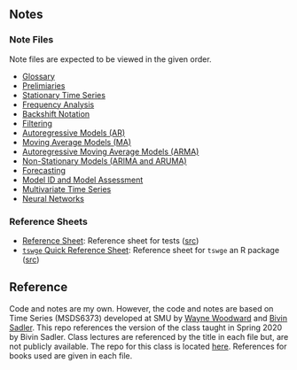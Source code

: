 ## Notes

### Note Files

Note files are expected to be viewed in the given order.

* [Glossary](./notes/build/glossary.html)
* [Prelimiaries](./notes/build/preliminaries.html)
* [Stationary Time Series](./notes/build/stationarity.html)
* [Frequency Analysis](./notes/build/frequency_domain.html)
* [Backshift Notation](./notes/build/backshift_operator.html)
* [Filtering](./notes/build/filtering.html)
* [Autoregressive Models (AR)](./notes/build/autoregressive_models.html)
* [Moving Average Models (MA)](./notes/build/moving_average_models.html)
* [Autoregressive Moving Average Models (ARMA)](./notes/build/arma_models.html)
* [Non-Stationary Models (ARIMA and ARUMA)](./notes/build/arima_aruma_models.html)
* [Forecasting](./notes/build/forecasting.html)
* [Model ID and Model Assessment](./notes/build/model_id.html)
* [Multivariate Time Series](./notes/build/multivariate.html)
* [Neural Networks](./notes/build/nn.html)

### Reference Sheets

* [Reference Sheet](./notes/reference_sheet.pdf): Reference sheet for tests ([src](./notes/tex/reference_sheet.tex))
* [`tswge` Quick Reference Sheet](./notes/tswge_quick_reference.pdf): Reference sheet for `tswge` an R package ([src](./notes/tex/tswge_quick_reference.tex))

## Reference

Code and notes are my own.
However, the code and notes are based on Time Series (MSDS6373) developed at SMU by [Wayne Woodward](https://sites.smu.edu/des/registrar/RetiredFaculty/?a=bio&pid=101&name=Wayne%20Woodward) and [Bivin Sadler](https://www.linkedin.com/in/bivin-sadler-89825812/). 
This repo references the version of the class taught in Spring 2020 by Bivin Sadler.
Class lectures are referenced by the title in each file but, are not publicly available.
The repo for this class is located [here](https://github.com/BivinSadler/MSDS-6373-Time-Series).
References for books used are given in each file.
